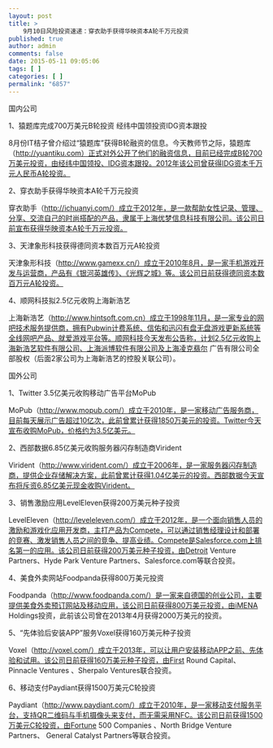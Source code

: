 ```yaml
---
layout: post
title: >
    9月10日风险投资速递：穿衣助手获得华映资本A轮千万元投资
published: true
author: admin
comments: false
date: 2015-05-11 09:05:06
tags: [ ]
categories: [ ]
permalink: "6857"
---
```



国内公司

1、猿题库完成700万美元B轮投资 经纬中国领投资IDG资本跟投

8月份IT桔子曾介绍过“猿题库”获得B轮融资的信息。今天教师节之际，猿题库（http://yuantiku.com）正式对外公开了他们的融资信息，目前已经完成B轮700万美元投资，由经纬中国领投、IDG资本跟投。2012年该公司曾获得IDG资本千万元人民币A轮投资。

2、穿衣助手获得华映资本A轮千万元投资

穿衣助手（http://ichuanyi.com/）成立于2012年，是一款帮助女性记录、管理、分享、交流自己的时尚搭配的产品，隶属于上海优梦信息科技有限公司。该公司日前宣布获得华映资本A轮千万元投资。

3、天津象形科技获得德同资本数百万元A轮投资

天津象形科技（http://www.gamexx.cn/）成立于2010年8月，是一家手机游戏开发与运营商，产品有《银河英雄传》、《光辉之城》等。该公司日前获得德同资本数百万元A轮投资。

4、顺网科技拟2.5亿元收购上海新浩艺

上海新浩艺（http://www.hintsoft.com.cn）成立于1998年11月，是一家专业的网吧技术服务提供商，拥有Pubwin计费系统、信佑和迅闪有盘无盘游戏更新系统等全线网吧产品、就爱游戏平台等。顺网科技今天发布公告称，计划2.5亿元收购上海新浩艺软件有限公司、上海派博软件有限公司及上海凌克翡尔 广告有限公司全部股权（后面2家公司为上海新浩艺的控股关联公司）。

国外公司

1、Twitter 3.5亿美元收购移动广告平台MoPub

MoPub（http://www.mopub.com/）成立于2010年，是一家移动广告服务商，目前每天展示广告超过10亿次，此前曾累计获得1850万美元的投资。Twitter今天宣布收购MoPub，价格约为3.5亿美元。

2、西部数据6.85亿美元收购服务器闪存制造商Virident

Virident（http://www.virident.com/）成立于2006年，是一家服务器闪存制造商，提供企业存储解决方案，此前曾累计获得1.04亿美元的投资。西部数据今天宣布将斥资6.85亿美元现金收购Virident。

3、销售激励应用LevelEleven获得200万美元种子投资

LevelEleven（http://leveleleven.com/）成立于2012年，是一个面向销售人员的激励和游戏化应用开发商，主打产品为Compete，可以通过销售经理设计和部署的竞赛、激发销售人员之间的竞争、提高业绩。Compete是Salesforce.com上排名第一的应用。该公司日前获得200万美元种子投资，由Detroit Venture Partners、Hyde Park Venture Partners、Salesforce.com等联合投资。

4、美食外卖网站Foodpanda获得800万美元投资

Foodpanda（http://www.foodpanda.com/）是一家来自德国的创业公司，主要提供美食外卖预订网站及移动应用，该公司日前获得800万美元投资，由iMENA Holdings投资，此前该公司曾在2013年4月获得2000万美元的投资。

5、“先体验后安装APP”服务Voxel获得160万美元种子投资

Voxel（http://voxel.com/）成立于2013年，可以让用户安装移动APP之前、先体验和试用。该公司日前获得160万美元种子投资，由First Round Capital、 Pinnacle Ventures 、Sherpalo Ventures联合投资。

6、移动支付Paydiant获得1500万美元C轮投资

Paydiant（http://www.paydiant.com/）成立于2010年，是一家移动支付服务平台，支持QR二维码与手机摄像头来支付，而无需采用NFC。该公司日前获得1500万美元C轮投资，由Fortune 500 Companies 、North Bridge Venture Partners、 General Catalyst Partners等联合投资。